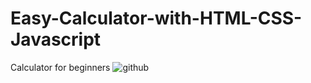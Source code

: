 # Easy-Calculator-with-HTML-CSS-Javascript
Calculator for beginners
![github](https://user-images.githubusercontent.com/129091829/228002382-8940fd52-91b2-49d4-aeb1-4c504521169d.PNG)

